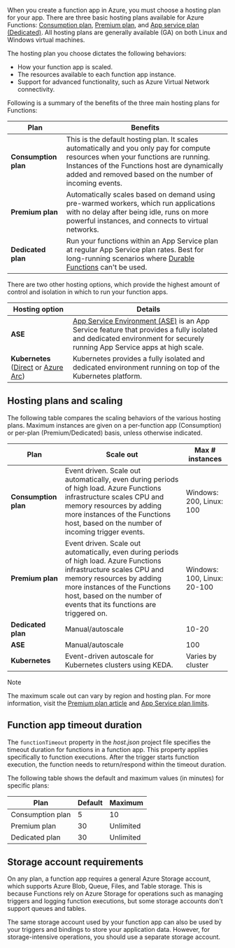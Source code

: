 When you create a function app in Azure, you must choose a hosting plan for your app. There are three basic hosting plans available for Azure Functions: [Consumption plan](/azure/azure-functions/consumption-plan), [Premium plan](/azure/azure-functions/functions-premium-plan), and [App service plan (Dedicated)](/azure/azure-functions/dedicated-plan). All hosting plans are generally available (GA) on both Linux and Windows virtual machines.

The hosting plan you choose dictates the following behaviors:

* How your function app is scaled.
* The resources available to each function app instance.
* Support for advanced functionality, such as Azure Virtual Network connectivity.

Following is a summary of the benefits of the three main hosting plans for Functions:

| Plan | Benefits |
|--|--|
| **Consumption plan** | This is the default hosting plan. It scales automatically and you only pay for compute resources when your functions are running. Instances of the Functions host are dynamically added and removed based on the number of incoming events. |
| **Premium plan** | Automatically scales based on demand using pre-warmed workers, which run applications with no delay after being idle, runs on more powerful instances, and connects to virtual networks. |
| **Dedicated plan** | Run your functions within an App Service plan at regular App Service plan rates. Best for long-running scenarios where [Durable Functions](/azure/azure-functions/durable/durable-functions-overview) can't be used. |

There are two other hosting options, which provide the highest amount of control and isolation in which to run your function apps.

| Hosting option | Details |
|---|---|
| **ASE** | [App Service Environment (ASE)](/azure/app-service/environment/intro) is an App Service feature that provides a fully isolated and dedicated environment for securely running App Service apps at high scale. |
| **Kubernetes** ([Direct](/azure/azure-functions/functions-kubernetes-keda) or [Azure Arc](/azure/app-service/overview-arc-integration)) | Kubernetes provides a fully isolated and dedicated environment running on top of the Kubernetes platform. |


## Hosting plans and scaling

The following table compares the scaling behaviors of the various hosting plans. Maximum instances are given on a per-function app (Consumption) or per-plan (Premium/Dedicated) basis, unless otherwise indicated.

| Plan | Scale out | Max # instances |
|---|---|---|
| **Consumption plan** | Event driven. Scale out automatically, even during periods of high load. Azure Functions infrastructure scales CPU and memory resources by adding more instances of the Functions host, based on the number of incoming trigger events. | Windows: 200, Linux: 100 |
| **Premium plan** | Event driven. Scale out automatically, even during periods of high load. Azure Functions infrastructure scales CPU and memory resources by adding more instances of the Functions host, based on the number of events that its functions are triggered on. | Windows: 100, Linux: 20-100 |
| **Dedicated plan** | Manual/autoscale | 10-20 |
| **ASE** | Manual/autoscale | 100 |
| **Kubernetes** | Event-driven autoscale for Kubernetes clusters using KEDA. | Varies by cluster | 

> [!NOTE]
> The maximum scale out can vary by region and hosting plan. For more information, visit the [Premium plan article](/azure/azure-functions/functions-premium-plan#region-max-scale-out) and [App Service plan limits](/azure/azure-resource-manager/management/azure-subscription-service-limits#app-service-limits).


## Function app timeout duration

The `functionTimeout` property in the *host.json* project file specifies the timeout duration for functions in a function app. This property applies specifically to function executions. After the trigger starts function execution, the function needs to return/respond within the timeout duration.

The following table shows the default and maximum values (in minutes) for specific plans:

| Plan | Default | Maximum |
|---|---|---|
| Consumption plan | 5 | 10 |
| Premium plan | 30 | Unlimited |
| Dedicated plan | 30 | Unlimited |

## Storage account requirements

On any plan, a function app requires a general Azure Storage account, which supports Azure Blob, Queue, Files, and Table storage. This is because Functions rely on Azure Storage for operations such as managing triggers and logging function executions, but some storage accounts don't support queues and tables. 

The same storage account used by your function app can also be used by your triggers and bindings to store your application data. However, for storage-intensive operations, you should use a separate storage account.
